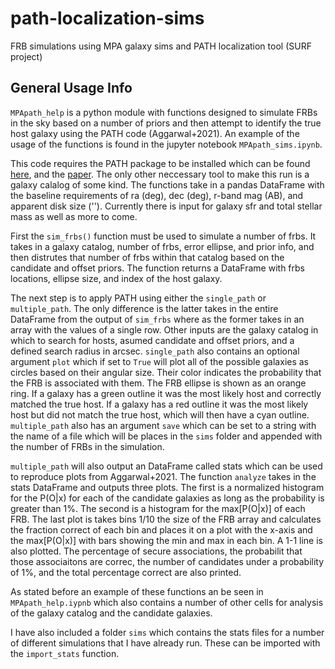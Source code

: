 # path-localization-sims
FRB simulations using MPA galaxy sims and PATH localization tool (SURF project)

## General Usage Info 
`MPApath_help` is a python module with functions designed to simulate FRBs in the sky based on a number of priors and then attempt to identify the true host galaxy using the PATH code (Aggarwal+2021). An example of the usage of the functions is found in the jupyter notebook `MPApath_sims.ipynb`. 

This code requires the PATH package to be installed which can be found [here](https://github.com/FRBs/astropath), and the [paper](https://arxiv.org/abs/2102.10627). The only other neccessary tool to make this run is a galaxy calalog of some kind. The functions take in a pandas DataFrame with the baseline requirements of ra (deg), dec (deg), r-band mag (AB), and apparent disk size (''). Currently there is input for galaxy sfr and total stellar mass as well as more to come. 

First the `sim_frbs()` function must be used to simulate a number of frbs. It takes in a galaxy catalog, number of frbs, error ellipse, and prior info, and then distrutes that number of frbs within that catalog based on the candidate and offset priors. The function returns a DataFrame with frbs locations, ellipse size, and index of the host galaxy. 

The next step is to apply PATH using either the `single_path` or `multiple_path`. The only difference is the latter takes in the entire DataFrame from the output of `sim_frbs` where as the former takes in an array with the values of a single row. Other inputs are the galaxy catalog in which to search for hosts, asumed candidate and offset priors, and a defined search radius in arcsec. `single_path` also contains an optional argument `plot` which if set to `True` will plot all of the possible galaxies as circles based on their angular size. Their color indicates the probability that the FRB is associated with them. The FRB ellipse is shown as an orange ring. If a galaxy has a green outline it was the most likely host and correctly matched the true host. If a galaxy has a red outline it was the most likely host but did not match the true host, which will then have a cyan outline. `multiple_path` also has an argument `save` which can be set to a string with the name of a file which will be places in the `sims` folder and appended with the number of FRBs in the simulation. 

`multiple_path` will also output an DataFrame called stats which can be used to reproduce plots from Aggarwal+2021. The function `analyze` takes in the stats DataFrame and outputs three plots. The first is a normalized histogram for the P(O|x) for each of the candidate galaxies as long as the probability is greater than 1%. The second is a histogram for the max[P(O|x)] of each FRB. The last plot is takes bins 1/10 the size of the FRB array and calculates the fraction correct of each bin and places it on a plot with the x-axis and the max[P(O|x)] with bars showing the min and max in each bin. A 1-1 line is also plotted. The percentage of secure associations, the probabilit that those associaitons are correc, the number of candidates under a probability of 1%, and the total percentage correct are also printed. 

As stated before an example of these functions an be seen in `MPApath_help.iypnb` which also contains a number of other cells for analysis of the galaxy catalog and the candidate galaxies. 

I have also included a folder `sims` which contains the stats files for a number of different simulations that I have already run. These can be imported with the `import_stats` function. 

